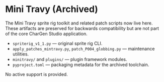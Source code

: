 # Mini Travy (Archived)

The Mini Travy sprite rig toolkit and related patch scripts now live here. These
artifacts are preserved for backwards compatibility but are not part of the core
CharGen Studio application.

- `spriterig_v1_1.py` — original sprite rig CLI.
- `apply_patches_mintravy.py`, `patch_P004_globbing.py` — maintenance utilities.
- `minitravy/` and `plugins/` — plugin framework modules.
- `pyproject.toml` — packaging metadata for the archived toolchain.

No active support is provided.
